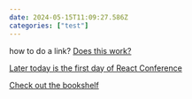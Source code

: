 ```yaml
---
date: 2024-05-15T11:09:27.586Z
categories: ["test"]
---
```

how to do a link? <a target="_blank" href="https://theguardian.com">Does this work?</a>

<a href="https://conf.react.dev/" target="_blank">Later today is the first day of React Conference</a>

[Check out the bookshelf](/bookshelf)
